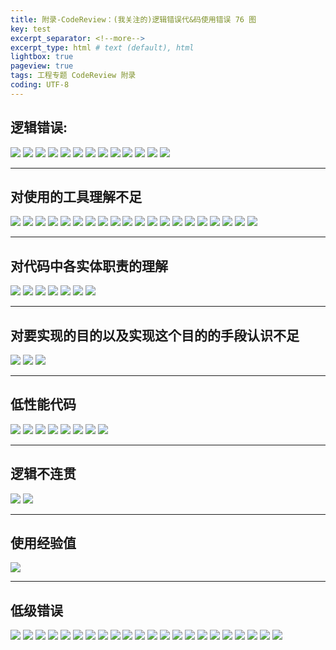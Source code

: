 ```yaml
---
title: 附录-CodeReview：(我关注的)逻辑错误代&码使用错误 76 图
key: test
excerpt_separator: <!--more-->
excerpt_type: html # text (default), html
lightbox: true
pageview: true
tags: 工程专题 CodeReview 附录
coding: UTF-8
---
```


## 逻辑错误:
![](/assets/images/附录/B65D4EBB-0A0C-4100-B1FD-77F4BFB23B7B.png)
![](/assets/images/附录/621898AF-2E22-4D97-A835-5D66E60C444F.png)
![](/assets/images/附录/C3E6A4DF-5C40-43C4-8706-0DD82BA717AB.png)
![](/assets/images/附录/E66BA9A1-C3DE-43F4-903A-26DDBEC7E377.png)
![](/assets/images/附录/DEEF25B1-8967-49E0-99C8-AA3E2487C37C.png)
![](/assets/images/附录/F8C8B6B6-49BB-4D3A-87E6-0F0DBE3B7865.png)
![](/assets/images/附录/45B3F196-7C15-48D1-846E-9C47B2FC2883.png)
![](/assets/images/附录/A39B863E-9274-4DB9-B109-EA71042E65B8.png)
![](/assets/images/附录/0E2BFB75-0EDE-47FA-B526-6C97F4C94811.png)
![](/assets/images/附录/B61F459C-677E-49FB-BD32-86EE842254C5.png)
![](/assets/images/附录/F366902C-E4F2-443C-9F23-FB72D8A26C8F.png)
![](/assets/images/附录/0CDA5A79-D583-4280-86DD-08F2419AAE53.png)
![](/assets/images/附录/CD0FDE0C-C892-463B-9832-0B11FB2670DC.png)
- - - -

## 对使用的工具理解不足
![](/assets/images/附录/413083CF-214B-4A22-9BDD-9C126AEE8D54.png)
![](/assets/images/附录/0D11E0FD-D1E9-4DE9-B8DD-830C344058B9.png)
![](/assets/images/附录/9FB12288-0515-4646-83CB-9D4F9AB293D8.png)
![](/assets/images/附录/6A105508-8B58-4CDD-A180-158ABA428D4F.png)
![](/assets/images/附录/0135AC97-76E0-45E4-8CA8-EF33ABE35DA9.png)
![](/assets/images/附录/C3BAC72C-ED6A-4339-B4C2-6AA3228278D2.png)
![](/assets/images/附录/8D90EEAC-9846-4CCB-AF30-322A26B8CE93.png)
![](/assets/images/附录/6BFB7B04-C9E0-44B6-8E88-D198A1AC7C99.png)
![](/assets/images/附录/E153DF34-62A6-4E7F-A14C-6540AA0AFAF7.png)
![](/assets/images/附录/12B24474-6F21-410C-9A93-8CE0FC2201C3.png)
![](/assets/images/附录/1E8BE329-14BD-495A-BB20-0AC8AAA2D91E.png)
![](/assets/images/附录/42125E11-6044-46BB-9CA6-AFCE96ECD555.png)
![](/assets/images/附录/E934949D-9B1E-4A05-AEC5-FDD9103A667A.png)
![](/assets/images/附录/A07B2294-E059-4A67-B8C1-736698C19197.png)
![](/assets/images/附录/B44E06F3-8675-4390-8FFC-3721EDBDB0BC.png)
![](/assets/images/附录/65CC2403-C26B-4BD5-AFC8-32BD0D5E2757.png)
![](/assets/images/附录/8AA17041-D725-4A3D-83A8-670529CB3EE9.png)
![](/assets/images/附录/E8CE21EC-8D74-4D0C-9B87-56ED54A19D04.png)
![](/assets/images/附录/E4398E02-79B5-40B4-8EA0-F2054C1EA40E.png)
![](/assets/images/附录/1E999AC8-138F-40F8-8FC0-238183411ED1.png)

- - - -

## 对代码中各实体职责的理解
![](/assets/images/附录/DCCDB6A7-14BB-4137-8F42-F7E779B1C73A.png)
![](/assets/images/附录/42125E11-6044-46BB-9CA6-AFCE96ECD555%202.png)
![](/assets/images/附录/3C4D1590-3A6D-4D02-8DFC-9160FCEF5515.png)
![](/assets/images/附录/4E42700D-0247-4D6A-8E4D-6BB169CD2E78.png)
![](/assets/images/附录/860CEC48-13FF-462A-8840-FC74A6FFF277.png)
![](/assets/images/附录/7D42DD95-345D-41A0-82F2-A53463E21943.png)
![](/assets/images/附录/4070A0A0-4EFC-4F44-B529-0F42A91AB393.png)

- - - -

## 对要实现的目的以及实现这个目的的手段认识不足
![](/assets/images/附录/A49DBFDA-BC69-4753-B87C-18E9263A7CC1.png)
![](/assets/images/附录/3A4ACDE8-A810-4EDC-BC81-E30BC4EB0763.png)
![](/assets/images/附录/A07B2294-E059-4A67-B8C1-736698C19197%202.png)

- - - -
## 低性能代码
![](/assets/images/附录/CEB712C5-8C73-4427-AF98-53B0D2A5380D.png)
![](/assets/images/附录/6E810CF2-0CA9-4A74-A48F-B98D0A703CFA.png)
![](/assets/images/附录/5DD1711E-EDF1-40B6-B366-6149811C1817.png)
![](/assets/images/附录/00BE710B-EE91-426E-821D-A684B2FD473B.png)
![](/assets/images/附录/DDFCFCF7-B5F7-4485-B3A3-D3C694B3F8CE.png)
![](/assets/images/附录/817F4B57-5884-4668-BE45-4AD44B62B2BE.png)
![](/assets/images/附录/7E3AA32D-7C3C-47D5-86FB-0596A9690502.png)
![](/assets/images/附录/3C9850F6-E7CD-46CE-8C88-CBDB26922732.png)
- - - -

## 逻辑不连贯
![](/assets/images/附录/74D6615B-67E6-4D1E-9783-55B12CC0D08E.png)
![](/assets/images/附录/AE203B8B-F2AE-4665-8E48-20835CA7ADB3.png)

- - - -

## 使用经验值
![](/assets/images/附录/9BBB22AD-E9E8-4D35-87A9-F48014F12F21.png)

- - - -

## 低级错误
![](/assets/images/附录/65130513-FE21-4080-985A-AD96A132D3BB.png)
![](/assets/images/附录/D608289C-3059-406E-A15A-BD0AEECBB4C4.png)
![](/assets/images/附录/F134890E-ABB1-4D1D-8249-393DB101905B.png)
![](/assets/images/附录/003F637F-CE09-4131-8365-61C2E71B38C9.png)
![](/assets/images/附录/59ACC920-0265-434C-924C-39DD28C1B7BE.png)
![](/assets/images/附录/412D5C09-6A70-4BD0-9162-DDDEF4250D80.png)
![](/assets/images/附录/4E508537-4120-4041-A1CB-B29A815C6897.png)
![](/assets/images/附录/5D689F2F-9543-41DE-B9AD-9675731DD3A5.png)
![](/assets/images/附录/A7AA471B-CA5B-40C5-9107-2099B34ED9D1.png)
![](/assets/images/附录/A401E8FD-A384-4E32-AC1D-04CD73D31BA9.png)
![](/assets/images/附录/CDF738CB-E1A8-4E4C-A0C7-4625374CC736.png)
![](/assets/images/附录/F9CDA0B0-CDD8-4D9B-B3A3-F373709B5F27.png)
![](/assets/images/附录/34890618-7BBF-48EB-83C5-4AC5F40455AC.png)
![](/assets/images/附录/80D6B143-949B-4F95-9FC5-0D5CFE2D0045.png)
![](/assets/images/附录/CE119CC0-FF20-49B9-90A6-BA2A033921A0.png)
![](/assets/images/附录/80659868-7304-40FD-91A6-07036A2439D8.png)
![](/assets/images/附录/5674B903-FC71-4E96-9503-6AC5CCD6DA46.png)
![](/assets/images/附录/F9A30372-A2EB-4F2E-B0BE-75D17B4083DB.png)
![](/assets/images/附录/735FD2D0-3F90-4B66-82DA-ABFE254929E6.png)
![](/assets/images/附录/FB8167BE-B0AB-4550-A079-B7431D3C5187.png)
![](/assets/images/附录/380627AE-2BC4-414D-B0C5-60242BF0CDAE.png)
![](/assets/images/附录/05B15496-0757-432B-8BF0-623032F5D49A.png)


